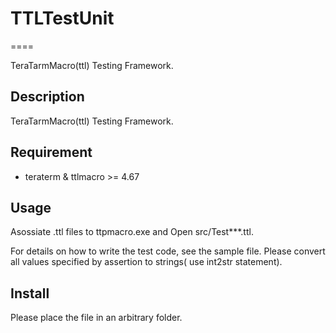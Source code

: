 # TTLTestUnit
====

TeraTarmMacro(ttl) Testing Framework.

## Description
TeraTarmMacro(ttl) Testing Framework.

## Requirement

* teraterm & ttlmacro >= 4.67

## Usage

Asossiate .ttl files to ttpmacro.exe and Open src/Test***.ttl.

For details on how to write the test code, see the sample file.
Please convert all values specified by assertion to strings( use int2str statement).

## Install

Please place the file in an arbitrary folder.
